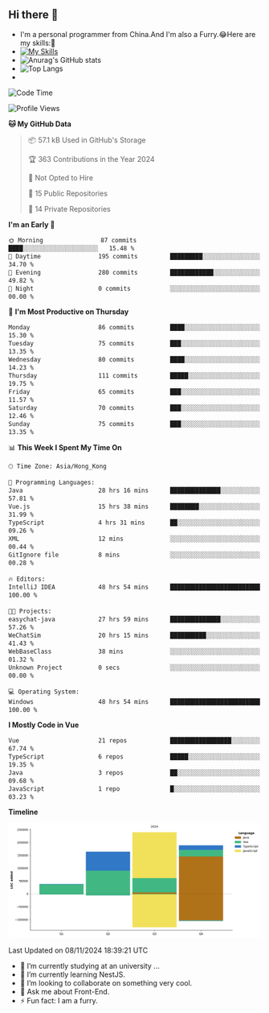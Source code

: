 ## Hi there 👋
- I'm a personal programmer from China.And I'm also a Furry.😂Here are my skills:🤔
- [![My Skills](https://skillicons.dev/icons?i=js,html,css,vue,typescript,java,golang)](https://skillicons.dev)
- ![Anurag's GitHub stats](https://github-readme-stats.vercel.app/api?username=FluffyChi-Xing&count_private=true&show_icons=true&theme=radical)
- ![Top Langs](https://github-readme-stats.vercel.app/api/top-langs/?username=FluffyChi-Xing)
- <!--START_SECTION:waka-->
![Code Time](http://img.shields.io/badge/Code%20Time-725%20hrs%2023%20mins-blue)

![Profile Views](http://img.shields.io/badge/Profile%20Views-19-blue)

**🐱 My GitHub Data** 

> 📦 57.1 kB Used in GitHub's Storage 
 > 
> 🏆 363 Contributions in the Year 2024
 > 
> 🚫 Not Opted to Hire
 > 
> 📜 15 Public Repositories 
 > 
> 🔑 14 Private Repositories 
 > 
**I'm an Early 🐤** 

```text
🌞 Morning                87 commits          ████░░░░░░░░░░░░░░░░░░░░░   15.48 % 
🌆 Daytime                195 commits         █████████░░░░░░░░░░░░░░░░   34.70 % 
🌃 Evening                280 commits         ████████████░░░░░░░░░░░░░   49.82 % 
🌙 Night                  0 commits           ░░░░░░░░░░░░░░░░░░░░░░░░░   00.00 % 
```
📅 **I'm Most Productive on Thursday** 

```text
Monday                   86 commits          ████░░░░░░░░░░░░░░░░░░░░░   15.30 % 
Tuesday                  75 commits          ███░░░░░░░░░░░░░░░░░░░░░░   13.35 % 
Wednesday                80 commits          ████░░░░░░░░░░░░░░░░░░░░░   14.23 % 
Thursday                 111 commits         █████░░░░░░░░░░░░░░░░░░░░   19.75 % 
Friday                   65 commits          ███░░░░░░░░░░░░░░░░░░░░░░   11.57 % 
Saturday                 70 commits          ███░░░░░░░░░░░░░░░░░░░░░░   12.46 % 
Sunday                   75 commits          ███░░░░░░░░░░░░░░░░░░░░░░   13.35 % 
```


📊 **This Week I Spent My Time On** 

```text
🕑︎ Time Zone: Asia/Hong_Kong

💬 Programming Languages: 
Java                     28 hrs 16 mins      ██████████████░░░░░░░░░░░   57.81 % 
Vue.js                   15 hrs 38 mins      ████████░░░░░░░░░░░░░░░░░   31.99 % 
TypeScript               4 hrs 31 mins       ██░░░░░░░░░░░░░░░░░░░░░░░   09.26 % 
XML                      12 mins             ░░░░░░░░░░░░░░░░░░░░░░░░░   00.44 % 
GitIgnore file           8 mins              ░░░░░░░░░░░░░░░░░░░░░░░░░   00.28 % 

🔥 Editors: 
IntelliJ IDEA            48 hrs 54 mins      █████████████████████████   100.00 % 

🐱‍💻 Projects: 
easychat-java            27 hrs 59 mins      ██████████████░░░░░░░░░░░   57.26 % 
WeChatSim                20 hrs 15 mins      ██████████░░░░░░░░░░░░░░░   41.43 % 
WebBaseClass             38 mins             ░░░░░░░░░░░░░░░░░░░░░░░░░   01.32 % 
Unknown Project          0 secs              ░░░░░░░░░░░░░░░░░░░░░░░░░   00.00 % 

💻 Operating System: 
Windows                  48 hrs 54 mins      █████████████████████████   100.00 % 
```

**I Mostly Code in Vue** 

```text
Vue                      21 repos            █████████████████░░░░░░░░   67.74 % 
TypeScript               6 repos             █████░░░░░░░░░░░░░░░░░░░░   19.35 % 
Java                     3 repos             ██░░░░░░░░░░░░░░░░░░░░░░░   09.68 % 
JavaScript               1 repo              █░░░░░░░░░░░░░░░░░░░░░░░░   03.23 % 
```



**Timeline**

![Lines of Code chart](https://raw.githubusercontent.com/FluffyChi-Xing/FluffyChi-Xing/main/assets/bar_graph.png)


 Last Updated on 08/11/2024 18:39:21 UTC
<!--END_SECTION:waka-->
- 🔭 I’m currently studying at an university ...
- 🌱 I’m currently learning NestJS.
- 👯 I’m looking to collaborate on something very cool.
- 💬 Ask me about Front-End.
- ⚡ Fun fact: I am a furry.
